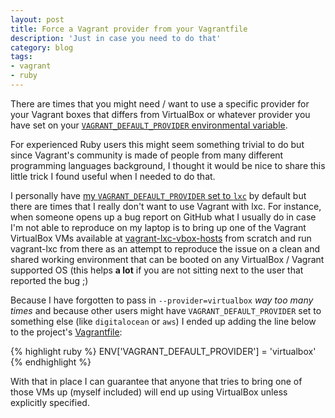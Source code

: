 ```yaml
---
layout: post
title: Force a Vagrant provider from your Vagrantfile
description: 'Just in case you need to do that'
category: blog
tags:
- vagrant
- ruby
---
```


There are times that you might need / want to use a specific provider for your
Vagrant boxes that differs from VirtualBox or whatever provider you have set on
your [`VAGRANT_DEFAULT_PROVIDER` environmental variable](http://docs.vagrantup.com/v2/providers/default.html).

For experienced Ruby users this might seem something trivial to do but since
Vagrant's community is made of people from many different programming languages
background, I thought it would be nice to share this little trick I found useful
when I needed to do that.

I personally have [my `VAGRANT_DEFAULT_PROVIDER` set to `lxc`](https://github.com/fgrehm/dotfiles/blob/master/bash/exports#L7)
by default but there are times that I really don't want to use Vagrant with lxc.
For instance, when someone opens up a bug report on GitHub what I usually do in case
I'm not able to reproduce on my laptop is to bring up one of the Vagrant VirtualBox
VMs available at [vagrant-lxc-vbox-hosts](https://github.com/fgrehm/vagrant-lxc-vbox-hosts)
from scratch and run vagrant-lxc from there as an attempt to reproduce the issue on
a clean and shared working environment that can be booted on any VirtualBox / Vagrant
supported OS (this helps **a lot** if you are not sitting next to the user that
reported the bug ;)

Because I have forgotten to pass in `--provider=virtualbox` _way too many times_
and because other users might have `VAGRANT_DEFAULT_PROVIDER` set to something else
(like `digitalocean` or `aws`) I ended up adding the line below to the project's
[Vagrantfile](https://github.com/fgrehm/vagrant-lxc-vbox-hosts/blob/master/Vagrantfile#L6):

{% highlight ruby %}
ENV['VAGRANT_DEFAULT_PROVIDER'] = 'virtualbox'
{% endhighlight %}

With that in place I can guarantee that anyone that tries to bring one of those
VMs up (myself included) will end up using VirtualBox unless explicitly specified.
